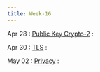 ```yaml
---
title: Week-16
--- 
```


Apr 28
: [Public Key Crypto-2]()
  : 

Apr 30
: [TLS]()
  : 
  
May 02
: [Privacy]()
  : 
